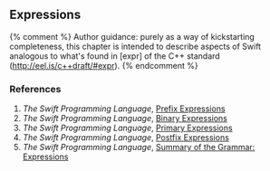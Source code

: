 ---
---

## Expressions

{% comment %}
Author guidance: purely as a way of kickstarting completeness, this chapter
is intended to describe aspects of Swift analogous to what's found in 
[expr] of the C++ standard (http://eel.is/c++draft/#expr).
{% endcomment %}

### References

1. *The Swift Programming Language*, [Prefix Expressions](https://docs.swift.org/swift-book/ReferenceManual/Expressions.html#ID384)
1. *The Swift Programming Language*, [Binary Expressions](https://docs.swift.org/swift-book/ReferenceManual/Expressions.html#ID385)
1. *The Swift Programming Language*, [Primary Expressions](https://docs.swift.org/swift-book/ReferenceManual/Expressions.html#ID389)
1. *The Swift Programming Language*, [Postfix Expressions](https://docs.swift.org/swift-book/ReferenceManual/Expressions.html#ID397)
1. *The Swift Programming Language*, [Summary of the Grammar: Expressions](https://docs.swift.org/swift-book/ReferenceManual/zzSummaryOfTheGrammar.html#ID480)
